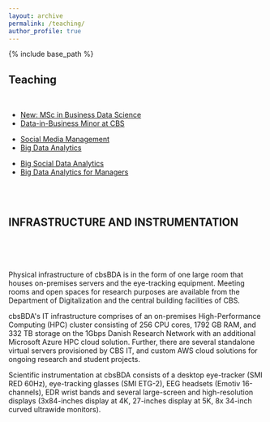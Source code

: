 ```yaml
---
layout: archive
permalink: /teaching/
author_profile: true
---
```


{% include base_path %}


<!-- Section: about -->

  <div class="heading-about">
    <div class="container text-center">
      <div class="row">
        <div class="col-lg-8 col-lg-offset-2">
          <div class="wow bounceInDown" data-wow-delay="0.4s">
            <div class="section-heading">
              <h2>Teaching</h2>
            </div>
          </div>
        </div>
      </div>
    </div>
  </div>
  <div class="container">
    <div class="row">
      <div class="col-lg-2 col-lg-offset-5"> <br>
      </div>
    </div>
    <div class="row">
      <div class="col-xs-12 col-sm-4 col-md-4">
        <div class="wow bounceInLeft" data-wow-delay="0.2s">
          <div class="team">
            <div class="inner">
              <ul class="lists">
                <li><a href="https://www.cbs.dk/en/study/graduate/msc-in-business-administration-and-information-systems/msc-in-business-administration-and-information-systems-data-science" target="blank"> New: MSc in Business Data Science</a></li>
                <li><a href="http://studieordninger.cbs.dk/2015/minor/140" target="blank"> Data-in-Business Minor at CBS</a></li>                                            
              </ul>
            </div>
          </div>
        </div>
      </div>
      <div class="col-xs-12 col-sm-4 col-md-4">
        <div class="wow bounceInRight" data-wow-delay="0.2s">
          <div class="team">
            <div class="inner">
              <ul class="lists">
                <li><a href="http://kursuskatalog.cbs.dk/2017-2018/BA-BINTV1050U.aspx" target="blank"> Social Media Management</a></li>  
                <li><a href="http://kursuskatalog.cbs.dk/2017-2018/KAN-CCMVV2556U.aspx" target="blank">Big Data Analytics</a></li>                             
              </ul>
            </div>
          </div>
        </div>
      </div>
      <div class="col-xs-12 col-sm-4 col-md-4">
        <div class="wow bounceInRight" data-wow-delay="0.2s">
          <div class="team">
            <div class="inner">
              <ul class="lists">
                <li><a href="http://kursuskatalog.cbs.dk/2017-2018/KAN-CEBUV2031U.aspx" target="blank">Big Social Data Analytics</a></li>
				<li><a href="http://kursuskatalog.cbs.dk/2017-2018/BA-BINTV1051U.aspx" target="blank">Big Data Analytics for Managers</a></li>                         
              </ul>
            </div>
          </div>
        </div>
      </div>
    </div>
    <br>
    <br>
  </div>
</section>
<!-- /Section: about -->
<!-- Section: about -->
<section id="infrastructure" class="home-section">
  <div class="heading-about">
    <div class="container text-center">
      <div class="row">
        <div class="col-lg-8 col-lg-offset-2">
          <div class="wow bounceInDown" data-wow-delay="0.4s">
            <div class="section-heading">
              <h2>INFRASTRUCTURE AND INSTRUMENTATION</h2>
            </div>
          </div>
        </div>
      </div>
    </div>
  </div>
  <div class="container">
    <div class="row">
      <div class="col-lg-2 col-lg-offset-5"> <br>
      </div>
    </div>
    <br>
    <br>
    <div class="row">
      <div class="col-xs-12 col-sm-12 col-md-12 text-center">
        <p>Physical infrastructure of cbsBDA is in the form of one large room that houses on-premises servers and the eye-tracking equipment. Meeting rooms and open spaces for research purposes are available from the Department of Digitalization and the central building facilities of CBS. </p>
        <p>cbsBDA's IT infrastructure comprises of an on-premises High-Performance Computing (HPC) cluster consisting of  256 CPU cores, 1792 GB RAM, and 332  TB  storage on the 1Gbps Danish Research Network with an additional Microsoft Azure HPC cloud solution. Further, there are several standalone virtual servers provisioned by CBS IT, and custom AWS cloud solutions for ongoing research and student projects. </p>
        <p>Scientific instrumentation at cbsBDA consists of a desktop eye-tracker (SMI RED 60Hz), eye-tracking glasses (SMI ETG-2), EEG headsets (Emotiv 16-channels), EDR wrist bands and several large-screen and high-resolution displays (3x84-inches display at 4K, 27-inches display at 5K, 8x 34-inch curved ultrawide monitors).</p>
      </div>
    </div>
  </div>
</section>
<!-- /Section: about -->
